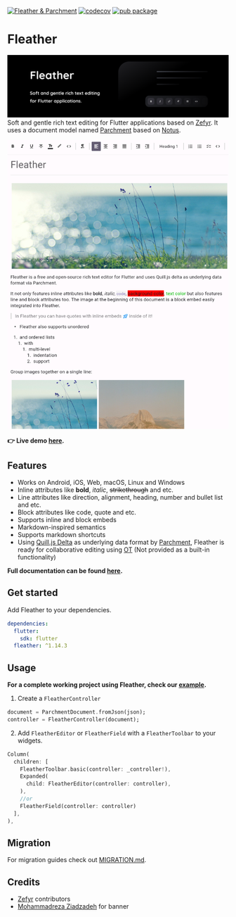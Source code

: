 [![Fleather & Parchment](https://github.com/fleather-editor/fleather/actions/workflows/fleather.yml/badge.svg)](https://github.com/fleather-editor/fleather/actions/workflows/fleather.yml)
[![codecov](https://codecov.io/gh/fleather-editor/fleather/branch/master/graph/badge.svg?token=JRNFZ218FY)](https://codecov.io/gh/fleather-editor/fleather)
[![pub package](https://img.shields.io/pub/v/fleather.svg)](https://pub.dartlang.org/packages/fleather)

# Fleather
![banner](https://github.com/fleather-editor/fleather/raw/master/packages/fleather/images/banner.png)
Soft and gentle rich text editing for Flutter applications based on [Zefyr](https://github.com/memspace/zefyr). It uses a document model named [Parchment](https://github.com/fleather-editor/fleather/tree/master/packages/parchment) based on [Notus](https://github.com/memspace/zefyr/tree/master/packages/notus).

<img src="https://github.com/fleather-editor/fleather/raw/master/packages/fleather/images/screenshot.png" width="600">

**👉 Live demo [here](https://fleather-editor.github.io/demo).**

## Features
* Works on Android, iOS, Web, macOS, Linux and Windows
* Inline attributes like **bold**, *italic*, ~~strikethrough~~ and etc.
* Line attributes like direction, alignment, heading, number and bullet list and etc.
* Block attributes like code, quote and etc.
* Supports inline and block embeds
* Markdown-inspired semantics
* Supports markdown shortcuts
* Using [Quill.js Delta](https://quilljs.com/docs/delta) as underlying data format by [Parchment](packages/parchment/README.md), Fleather is ready for collaborative editing using [OT](https://en.wikipedia.org/wiki/Operational_transformation) (Not provided as a built-in functionality)

**Full documentation can be found [here](https://fleather-editor.github.io/docs/getting-started/quick-start/).**

## Get started
Add Fleather to your dependencies.
```yaml
dependencies:
  flutter:
    sdk: flutter
  fleather: ^1.14.3
```

## Usage
**For a complete working project using Fleather, check our [example](https://github.com/fleather-editor/fleather/blob/master/packages/fleather/example/lib/main.dart).**

1. Create a `FleatherController`
```dart
document = ParchmentDocument.fromJson(json);
controller = FleatherController(document);
```
2. Add `FleatherEditor` or `FleatherField` with a `FleatherToolbar` to your widgets.
```dart
Column(
  children: [
    FleatherToolbar.basic(controller: _controller!),
    Expanded(
      child: FleatherEditor(controller: controller),
    ),
    //or
    FleatherField(controller: controller)
  ],
),
```

## Migration
For migration guides check out [MIGRATION.md](https://github.com/fleather-editor/fleather/blob/master/MIGRATION.md).

## Credits

* [Zefyr](https://github.com/memspace/zefyr) contributors
* [Mohammadreza Ziadzadeh](https://github.com/moharnadreza) for banner
